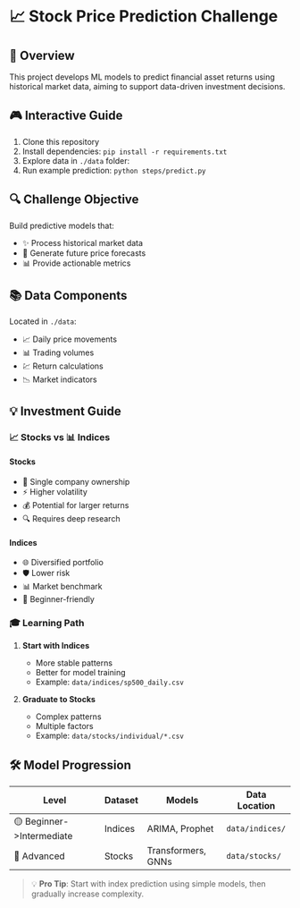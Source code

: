 # 📈 Stock Price Prediction Challenge

## 🎯 Overview
This project develops ML models to predict financial asset returns using historical market data, aiming to support data-driven investment decisions.

## 🎮 Interactive Guide
1. Clone this repository
2. Install dependencies: `pip install -r requirements.txt`
3. Explore data in `./data` folder:
4. Run example prediction: `python steps/predict.py`

## 🔍 Challenge Objective
Build predictive models that:
- ✨ Process historical market data
- 🎯 Generate future price forecasts
- 📊 Provide actionable metrics

## 📚 Data Components
Located in `./data`:
- 📈 Daily price movements
- 📊 Trading volumes
- 💹 Return calculations
- 📉 Market indicators

## 💡 Investment Guide

### 📈 Stocks vs 📊 Indices

#### Stocks
- 🎯 Single company ownership
- ⚡ Higher volatility
- 💰 Potential for larger returns
- 🔍 Requires deep research

#### Indices
- 🌐 Diversified portfolio
- 🛡️ Lower risk
- 📊 Market benchmark
- 👶 Beginner-friendly

### 🎓 Learning Path
1. **Start with Indices**
    - More stable patterns
    - Better for model training
    - Example: `data/indices/sp500_daily.csv`

2. **Graduate to Stocks**
    - Complex patterns
    - Multiple factors
    - Example: `data/stocks/individual/*.csv`

## 🛠️ Model Progression

| Level | Dataset | Models | Data Location |
|-------|---------|--------|---------------|
| 🟡 Beginner->Intermediate | Indices | ARIMA, Prophet | `data/indices/` |
| 🔴 Advanced | Stocks | Transformers, GNNs | `data/stocks/` |

> 💡 **Pro Tip**: Start with index prediction using simple models, then gradually increase complexity.

